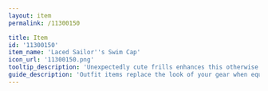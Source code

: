 ```yaml
---
layout: item
permalink: /11300150

title: Item
id: '11300150'
item_name: 'Laced Sailor''s Swim Cap'
icon_url: '11300150.png'
tooltip_description: 'Unexpectedly cute frills enhances this otherwise traditional swimming hat.'
guide_description: 'Outfit items replace the look of your gear when equipped.'
---
```

